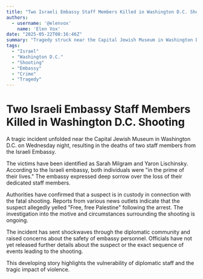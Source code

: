 ```yaml
---
title: "Two Israeli Embassy Staff Members Killed in Washington D.C. Shooting"
authors:
  - username: '@elenvox'
    name: 'Elen Vox'
date: "2025-05-22T08:16:46Z"
summary: "Tragedy struck near the Capital Jewish Museum in Washington D.C. Wednesday night when two staff members of the Israeli Embassy were fatally shot. A suspect is in custody."
tags:
  - "Israel"
  - "Washington D.C."
  - "Shooting"
  - "Embassy"
  - "Crime"
  - "Tragedy"
---
```


# Two Israeli Embassy Staff Members Killed in Washington D.C. Shooting

A tragic incident unfolded near the Capital Jewish Museum in Washington D.C. on Wednesday night, resulting in the deaths of two staff members from the Israeli Embassy.

The victims have been identified as Sarah Milgram and Yaron Lischinsky. According to the Israeli embassy, both individuals were "in the prime of their lives." The embassy expressed deep sorrow over the loss of their dedicated staff members.

Authorities have confirmed that a suspect is in custody in connection with the fatal shooting. Reports from various news outlets indicate that the suspect allegedly yelled "Free, free Palestine" following the arrest. The investigation into the motive and circumstances surrounding the shooting is ongoing.

The incident has sent shockwaves through the diplomatic community and raised concerns about the safety of embassy personnel. Officials have not yet released further details about the suspect or the exact sequence of events leading to the shooting.

This developing story highlights the vulnerability of diplomatic staff and the tragic impact of violence.
